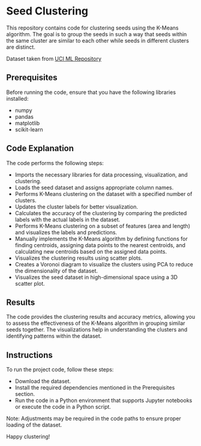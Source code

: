 # Seed Clustering

This repository contains code for clustering seeds using the K-Means algorithm. The goal is to group the seeds in such a way that seeds within the same cluster are similar to each other while seeds in different clusters are distinct.

Dataset taken from [UCI ML Repository](https://archive.ics.uci.edu/dataset/236/seeds)

## Prerequisites

Before running the code, ensure that you have the following libraries installed:

- numpy
- pandas
- matplotlib
- scikit-learn

## Code Explanation

The code performs the following steps:

- Imports the necessary libraries for data processing, visualization, and clustering.
- Loads the seed dataset and assigns appropriate column names.
- Performs K-Means clustering on the dataset with a specified number of clusters.
- Updates the cluster labels for better visualization.
- Calculates the accuracy of the clustering by comparing the predicted labels with the actual labels in the dataset.
- Performs K-Means clustering on a subset of features (area and length) and visualizes the labels and predictions.
- Manually implements the K-Means algorithm by defining functions for finding centroids, assigning data points to the nearest centroids, and calculating new centroids based on the assigned data points.
- Visualizes the clustering results using scatter plots.
- Creates a Voronoi diagram to visualize the clusters using PCA to reduce the dimensionality of the dataset.
- Visualizes the seed dataset in high-dimensional space using a 3D scatter plot.

## Results

The code provides the clustering results and accuracy metrics, allowing you to assess the effectiveness of the K-Means algorithm in grouping similar seeds together. The visualizations help in understanding the clusters and identifying patterns within the dataset.

## Instructions

To run the project code, follow these steps:

- Download the dataset.
- Install the required dependencies mentioned in the Prerequisites section.
- Run the code in a Python environment that supports Jupyter notebooks or execute the code in a Python script.

Note: Adjustments may be required in the code paths to ensure proper loading of the dataset.

Happy clustering!
